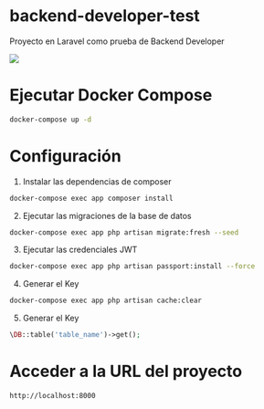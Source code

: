 # backend-developer-test
Proyecto en Laravel como prueba de Backend Developer

![](https://github.com/cesarzabalar/backend-developer-test/workflows/ci-cd-workflow/badge.svg)


# Ejecutar Docker Compose
```bash
docker-compose up -d
```
# Configuración
1. Instalar las dependencias de composer
```bash
docker-compose exec app composer install
```
2. Ejecutar las migraciones de la base de datos
```bash
docker-compose exec app php artisan migrate:fresh --seed
```
3. Ejecutar las credenciales JWT
```bash
docker-compose exec app php artisan passport:install --force
```
4. Generar el Key
```bash
docker-compose exec app php artisan cache:clear
```
5. Generar el Key
```php
\DB::table('table_name')->get();
```

# Acceder a la URL del proyecto
`http://localhost:8000`



